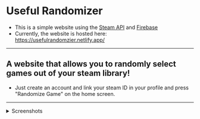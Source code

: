 # Useful Randomizer

- This is a simple website using the [Steam API](https://steamcommunity.com/dev) and [Firebase](https://firebase.google.com/)
- Currently, the website is hosted here: https://usefulrandomzier.netlify.app/

---

## A website that allows you to randomly select games out of your steam library! 
- Just create an account and link your steam ID in your profile and press "Randomize Game" on the home screen.

---

<details>
  <summary>Screenshots</summary>

  <img width="840" alt="Screenshot 2025-03-31 at 6 27 41 PM" src="https://github.com/user-attachments/assets/eb57d240-7838-4b3f-aeb8-e5f2cc01d5b9" /> 
  <img width="840" alt="Screenshot 2025-03-31 at 6 27 59 PM" src="https://github.com/user-attachments/assets/123cda2a-c820-48ae-9fd5-c1796d2a72fc" />
</details>
